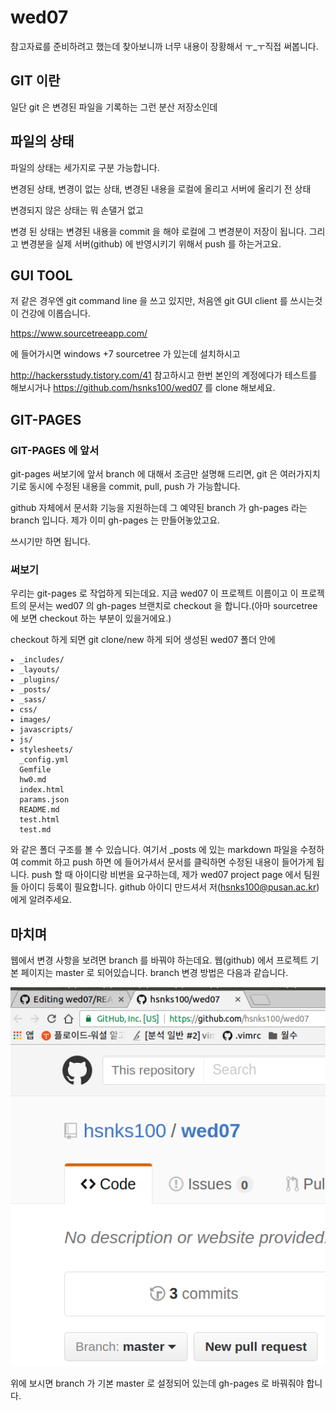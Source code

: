 # wed07


참고자료를 준비하려고 했는데 찾아보니까 너무 내용이 장황해서 ㅜ_ㅜ직접 써봅니다.


## GIT 이란

일단 git 은 변경된 파일을 기록하는 그런 분산 저장소인데 

## 파일의 상태 
파일의 상태는 세가지로 구분 가능합니다.

변경된 상태, 변경이 없는 상태, 변경된 내용을 로컬에 올리고 서버에 올리기 전 상태

변경되지 않은 상태는 뭐 손댈거 없고 

변경 된 상태는 변경된 내용을 commit 을 해야 로컬에 그 변경분이 저장이 됩니다. 그리고 변경분을 실제 서버(github) 에 반영시키기 위해서 push 를 하는거고요.

## GUI TOOL

저 같은 경우엔 git command line 을 쓰고 있지만, 처음엔 git GUI client 를 쓰시는것이 건강에 이롭습니다. 

https://www.sourcetreeapp.com/

에 들어가시면 windows +7 sourcetree 가 있는데 설치하시고 

http://hackersstudy.tistory.com/41 참고하시고 한번 본인의 계정에다가 테스트를 해보시거나 https://github.com/hsnks100/wed07 를 clone 해보세요. 

## GIT-PAGES

### GIT-PAGES 에 앞서

git-pages 써보기에 앞서 branch 에 대해서 조금만 설명해 드리면, git 은 여러가지치기로 동시에 수정된 내용을 commit, pull, push 가 가능합니다.

github 자체에서 문서화 기능을 지원하는데 그 예약된 branch 가 gh-pages 라는 branch 입니다. 제가 이미 gh-pages 는 만들어놓았고요.

쓰시기만 하면 됩니다.

### 써보기 

우리는 git-pages 로 작업하게 되는데요. 지금 wed07 이 프로젝트 이름이고 이 프로젝트의 문서는 wed07 의 gh-pages 브랜치로 checkout 을 합니다.(아마 sourcetree 에 보면 checkout 하는 부분이 있을거에요.)

checkout 하게 되면 git clone/new 하게 되어 생성된 wed07 폴더 안에 


```
▸ _includes/
▸ _layouts/
▸ _plugins/
▸ _posts/
▸ _sass/
▸ css/
▸ images/
▸ javascripts/
▸ js/
▸ stylesheets/
  _config.yml
  Gemfile
  hw0.md
  index.html
  params.json
  README.md
  test.html
  test.md
```

와 같은 폴더 구조를 볼 수 있습니다. 여기서 _posts 에 있는 markdown 파일을 수정하여 commit 하고 push 하면 
[](http://hsnks100.github.com/wed07) 에 들어가셔서 문서를 클릭하면 수정된 내용이 들어가게 됩니다. push 할 때 아이디랑 비번을 요구하는데, 제가 wed07 project page 에서 팀원들 아이디 등록이 
필요합니다. github 아이디 만드셔서 저(hsnks100@pusan.ac.kr) 에게 알려주세요. 

## 마치며

웹에서 변경 사항을 보려면 branch 를 바꿔야 하는데요.
웹(github) 에서 프로젝트 기본 페이지는 master 로 되어있습니다. branch 변경 방법은 다음과 같습니다.

![](img1.png)

위에 보시면 branch 가 기본 master 로 설정되어  있는데 gh-pages 로 바꿔줘야 합니다.




